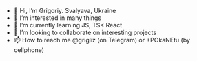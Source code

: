 - 👋 Hi, I’m Grigoriy. Svalyava, Ukraine
- 👀 I’m interested in many things
- 🌱 I’m currently learning JS, TS< React
- 💞️ I’m looking to collaborate on interesting projects
- 📫 How to reach me @grigliz (on Telegram) or +POkaNEtu (by cellphone)

<!---
grigliz80/grigliz80 is a ✨ special ✨ repository because its `README.md` (this file) appears on your GitHub profile.
You SNOVA NOVIE IZMENENIYA + Ujj can click the Preview link to take a look at your changes.
-->
